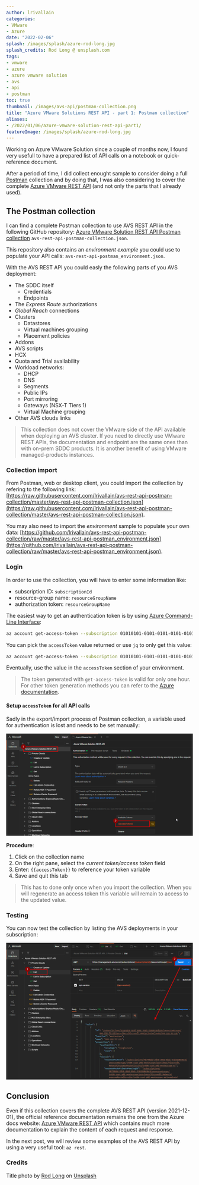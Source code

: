 ```yaml
---
author: lrivallain
categories:
- VMware
- Azure
date: "2022-02-06"
splash: /images/splash/azure-rod-long.jpg
splash_credits: Rod Long @ unsplash.com
tags:
- vmware
- azure
- azure vmware solution
- avs
- api
- postman
toc: true
thumbnail: /images/avs-api/postman-collection.png
title: "Azure VMware Solutions REST API - part 1: Postman collection"
aliases:
- /2022/01/06/azure-vmware-solution-rest-api-part1/
featureImage: /images/splash/azure-rod-long.jpg
---
```


Working on Azure VMware Solution since a couple of months now, I found very usefull to have a prepared list of API calls on a notebook or quick-reference document.

After a period of time, I did collect enought sample to consider doing a full [Postman](https://www.postman.com/) collection and by doing that, I was also considering to cover the complete [Azure VMware REST API](https://docs.microsoft.com/en-us/rest/api/avs/) (and not only the parts that I already used).

## The Postman collection

I can find a complete Postman collection to use AVS REST API in the following GitHub repository: [Azure VMware Solution REST API Postman collection](https://github.com/lrivallain/avs-rest-api-postman-collection) `avs-rest-api-postman-collection.json`.

This repository also contains an *environment example* you could use to populate your API calls: `avs-rest-api-postman_environment.json`.

With the AVS REST API you could easly the following parts of you AVS deployment:

* The SDDC itself
  * Credentials
  * Endpoints
* The *Express Route* authorizations
* *Global Reach* connections
* Clusters
  * Datastores
  * Virtual machines grouping
  * Placement policies
* Addons
* AVS scripts
* HCX
* Quota and Trial availability
* Workload networks:
  * DHCP
  * DNS
  * Segments
  * Public IPs
  * Port mirroring
  * Gateways (NSX-T Tiers 1)
  * Virtual Machine grouping
* Other AVS clouds links

> This collection does not cover the VMware side of the API available when deploying an AVS cluster. If you need to directly use VMware REST APIs, the documentation and endpoint are the same ones than with on-prem SDDC products. It is another benefit of using VMware managed-products instances.

### Collection import

From Postman, web or desktop client, you could import the collection by refering to the following link: [https://raw.githubusercontent.com/lrivallain/avs-rest-api-postman-collection/master/avs-rest-api-postman-collection.json](https://raw.githubusercontent.com/lrivallain/avs-rest-api-postman-collection/master/avs-rest-api-postman-collection.json).

You may also need to import the *environment* sample to populate your own data: [https://github.com/lrivallain/avs-rest-api-postman-collection/raw/master/avs-rest-api-postman_environment.json](https://github.com/lrivallain/avs-rest-api-postman-collection/raw/master/avs-rest-api-postman_environment.json).

### Login

In order to use the collection, you will have to enter some information like:

* subscription ID: `subscriptionId`
* resource-group name: `resourceGroupName`
* authorization token: `resourceGroupName`

The easiest way to get an authentication token is by using [Azure Command-Line Interface](https://docs.microsoft.com/en-us/cli/azure/):

```bash
az account get-access-token --subscription 01010101-0101-0101-0101-010101010101
```

You can pick the `accessToken` value returned or use `jq` to only get this value:

```bash
az account get-access-token --subscription 01010101-0101-0101-0101-010101010101 | jq ".accessToken"
```

Eventually, use the value in the `accessToken` section of your environment.

> The token generated with `get-access-token` is valid for only one hour. For other token generation methods you can refer to the [Azure documentation](https://docs.microsoft.com/en-us/rest/api/azure/#register-your-client-application-with-azure-ad).

#### Setup `accessToken` for all API calls

Sadly in the export/import process of Postman collection, a variable used for authentication is lost and needs to be set manually:

![Set the token value to a variable reference](/images/avs-api/authentication-configuration.png)

**Procedure**:

1. Click on the collection name
2. On the right pane, select the *current token/access token* field
3. Enter: `{{accessToken}}` to reference your token variable
4. Save and quit this tab

> This has to done only once when you import the collection. When you will regenerate an access token this variable will remain to access to the updated value.

### Testing

You can now test the collection by listing the AVS deployments in your subscription:

![List AVS SDDC](/images/avs-api/list-avs-sddc.png)


## Conclusion

Even if this collection covers the complete AVS REST API (version 2021-12-01), the official reference documentation remains the one from the Azure docs website: [Azure VMware REST API](https://docs.microsoft.com/en-us/rest/api/avs/) which contains much more documentation to explain the content of each request and response.

In the next post, we will review some examples of the AVS REST API by using a very useful tool: `az rest`.

### Credits

Title photo by [Rod Long](https://unsplash.com/@rodlong) on [Unsplash](https://unsplash.com/photos/vpOeXr5wmR4)